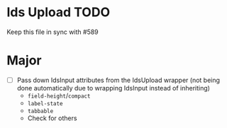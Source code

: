 # Ids Upload TODO

Keep this file in sync with #589

# Major

- [ ] Pass down IdsInput attributes from the IdsUpload wrapper (not being done automatically due to wrapping IdsInput instead of inheriting)
  - `field-height`/`compact`
  - `label-state`
  - `tabbable`
  - Check for others

